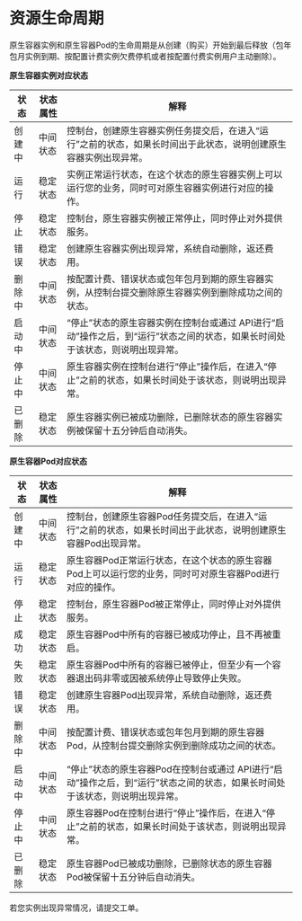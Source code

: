 
# 资源生命周期

原生容器实例和原生容器Pod的生命周期是从创建（购买）开始到最后释放（包年包月实例到期、按配置计费实例欠费停机或者按配置付费实例用户主动删除）。

**原生容器实例对应状态**

|   状态   | 状态属性    |解释     |
| --- | --- | --- |
|   创建中  | 中间状态    |  控制台，创建原生容器实例任务提交后，在进入“运行”之前的状态，如果长时间出于此状态，说明创建原生容器实例出现异常。             |
| 运行         | 稳定状态       |  实例正常运行状态，在这个状态的原生容器实例上可以运行您的业务，同时可对原生容器实例进行对应的操作。                  |
| 停止     |  稳定状态    |控制台，原生容器实例被正常停止，同时停止对外提供服务。 |
| 错误     |  稳定状态        |  创建原生容器实例出现异常，系统自动删除，返还费用。  |
|删除中  |中间状态     |  按配置计费、错误状态或包年包月到期的原生容器实例，从控制台提交删除原生容器实例到删除成功之间的状态。            |
|启动中              | 中间状态      |  “停止”状态的原生容器实例在控制台或通过 API进行“启动”操作之后，到“运行”状态之间的状态，如果长时间处于该状态，则说明出现异常。   |
| 停止中      | 中间状态    |原生容器实例在控制台进行“停止”操作后，在进入“停止”之前的状态，如果长时间处于该状态，则说明出现异常。     |
| 已删除      | 稳定状态    |原生容器实例已被成功删除，已删除状态的原生容器实例被保留十五分钟后自动消失。     |
           
**原生容器Pod对应状态**

|   状态   | 状态属性    |解释     |
| --- | --- | --- |
|   创建中  | 中间状态    |  控制台，创建原生容器Pod任务提交后，在进入“运行”之前的状态，如果长时间出于此状态，说明创建原生容器Pod出现异常。             |
| 运行         | 稳定状态       |  原生容器Pod正常运行状态，在这个状态的原生容器Pod上可以运行您的业务，同时可对原生容器Pod进行对应的操作。                  |
| 停止     |  稳定状态    |控制台，原生容器Pod被正常停止，同时停止对外提供服务。 |
| 成功         | 稳定状态       |  原生容器Pod中所有的容器已被成功停止，且不再被重启。|
| 失败     |  稳定状态    |原生容器Pod中所有的容器已被停止，但至少有一个容器退出码非零或因被系统停止导致停止失败。 |
| 错误     |  稳定状态        |  创建原生容器Pod出现异常，系统自动删除，返还费用。  |
|删除中  |中间状态     |  按配置计费、错误状态或包年包月到期的原生容器Pod，从控制台提交删除实例到删除成功之间的状态。            |
|启动中              | 中间状态      |  “停止”状态的原生容器Pod在控制台或通过 API进行“启动”操作之后，到“运行”状态之间的状态，如果长时间处于该状态，则说明出现异常。   |
| 停止中      | 中间状态    |原生容器Pod在控制台进行“停止”操作后，在进入“停止”之前的状态，如果长时间处于该状态，则说明出现异常。     |
| 已删除      | 稳定状态    |原生容器Pod已被成功删除，已删除状态的原生容器Pod被保留十五分钟后自动消失。     |

若您实例出现异常情况，请提交工单。


